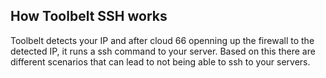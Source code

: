 


## How Toolbelt SSH works

Toolbelt detects your IP and after cloud 66 openning up the firewall to the detected IP, it runs a ssh command to your server. Based on this there are different scenarios that can lead to not being able to ssh to your servers.
